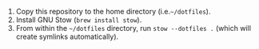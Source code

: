 1. Copy this repository to the home directory (i.e.`~/dotfiles`).
2. Install GNU Stow (`brew install stow`).
3. From within the `~/dotfiles` directory, run `stow --dotfiles .` (which will create symlinks automatically).
